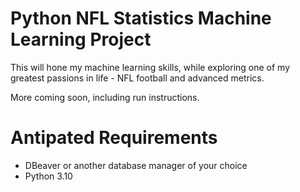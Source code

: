 # Python NFL Statistics Machine Learning Project

This will hone my machine learning skills, while exploring one of my greatest passions in life - NFL football and advanced metrics.

More coming soon, including run instructions.

# Antipated Requirements
* DBeaver or another database manager of your choice
* Python 3.10
